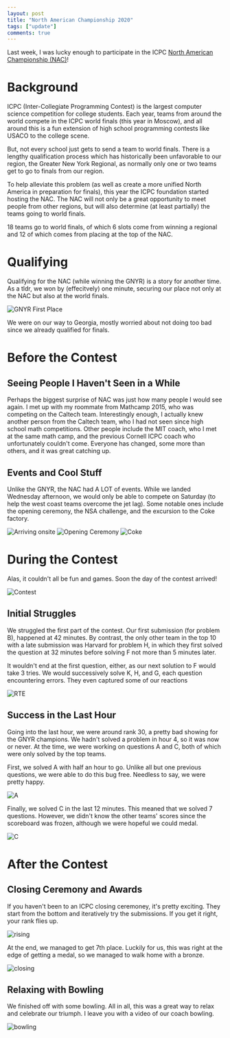 ```yaml
---
layout: post
title: "North American Championship 2020"
tags: ["update"]
comments: true
---
```


Last week, I was lucky enough to participate in the ICPC [North American Championship (NAC)](http://nac.icpc.global/)!

# Background

ICPC (Inter-Collegiate Programming Contest) is the largest computer science competition for college students. Each year, teams from around the world compete in the ICPC world finals (this year in Moscow), and all around this is a fun extension of high school programming contests like USACO to the college scene.

But, not every school just gets to send a team to world finals. There is a lengthy qualification process which has historically been unfavorable to our region, the Greater New York Regional, as normally only one or two teams get to go to finals from our region.

To help alleviate this problem (as well as create a more unified North America in preparation for finals), this year the ICPC foundation started hosting the NAC. The NAC will not only be a great opportunity to meet people from other regions, but will also determine (at least partially) the teams going to world finals.

18 teams go to world finals, of which 6 slots come from winning a regional and 12 of which comes from placing at the top of the NAC.

# Qualifying

Qualifying for the NAC (while winning the GNYR) is a story for another time. As a tldr, we won by (effecitvely) one minute, securing our place not only at the NAC but also at the world finals.

![GNYR First Place]({{site.baseurl}}/images/nac20/gnyrfirst.png)

We were on our way to Georgia, mostly worried about not doing too bad since we already qualified for finals.

# Before the Contest

## Seeing People I Haven't Seen in a While

Perhaps the biggest surprise of NAC was just how many people I would see again. I met up with my roommate from Mathcamp 2015, who was competing on the Caltech team. Interestingly enough, I actually knew another person from the Caltech team, who I had not seen since high school math competitions. Other people include the MIT coach, who I met at the same math camp, and the previous Cornell ICPC coach who unfortunately couldn't come. Everyone has changed, some more than others, and it was great catching up.

## Events and Cool Stuff

Unlike the GNYR, the NAC had A LOT of events. While we landed Wednesday afternoon, we would only be able to compete on Saturday (to help the west coast teams overcome the jet lag). Some notable ones include the opening ceremony, the NSA challenge, and the excursion to the Coke factory.

![Arriving onsite]({{site.baseurl}}/images/nac20/day0.jpg)
![Opening Ceremony]({{site.baseurl}}/images/nac20/opening.jpg)
![Coke]({{site.baseurl}}/images/nac20/coke.jpg)

# During the Contest

Alas, it couldn't all be fun and games. Soon the day of the contest arrived!

![Contest]({{site.baseurl}}/images/nac20/contest.jpg)

## Initial Struggles

We struggled the first part of the contest. Our first submission (for problem B), happened at 42 minutes. By contrast, the only other team in the top 10 with a late submission was Harvard for problem H, in which they first solved the question at 32 minutes before solving F not more than 5 minutes later.

It wouldn't end at the first question, either, as our next solution to F would take 3 tries. We would successively solve K, H, and G, each question encountering errors. They even captured some of our reactions

![RTE]({{site.baseurl}}/images/nac20/RTE.gif)

## Success in the Last Hour

Going into the last hour, we were around rank 30, a pretty bad showing for the GNYR champions. We hadn't solved a problem in hour 4, so it was now or never. At the time, we were working on questions A and C, both of which were only solved by the top teams.

First, we solved A with half an hour to go. Unlike all but one previous questions, we were able to do this bug free. Needless to say, we were pretty happy.

![A]({{site.baseurl}}/images/nac20/A.gif)

Finally, we solved C in the last 12 minutes. This meaned that we solved 7 questions. However, we didn't know the other teams' scores since the scoreboard was frozen, although we were hopeful we could medal.

![C]({{site.baseurl}}/images/nac20/C.gif)

# After the Contest

## Closing Ceremony and Awards

If you haven't been to an ICPC closing ceremoney, it's pretty exciting. They start from the bottom and iteratively try the submissions. If you get it right, your rank flies up.

![rising]({{site.baseurl}}/images/nac20/rising.png)

At the end, we managed to get 7th place. Luckily for us, this was right at the edge of getting a medal, so we managed to walk home with a bronze.

![closing]({{site.baseurl}}/images/nac20/closing.png)

## Relaxing with Bowling

We finished off with some bowling. All in all, this was a great way to relax and celebrate our triumph. I leave you with a video of our coach bowling.

![bowling]({{site.baseurl}}/images/nac20/bowling.gif)